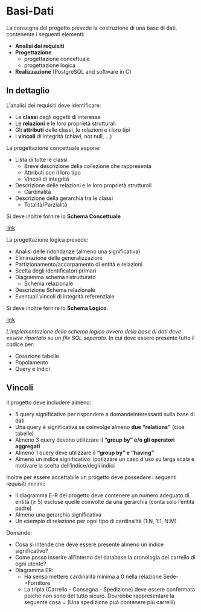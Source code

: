 # Basi-Dati

La consegna del progetto prevede la costruzione di una base di dati, contenente i seguenti elementi:

- **Analisi dei requisiti**
- **Progettazione**
  - progettazione concettuale
  - progettazione logica
- **Realizzazione** (PostgreSQL and software in C)

## In dettaglio

L'analisi dei requisiti deve identificare:

- Le **classi** degli oggetti di interesse
- Le **relazioni** e le loro proprietà strutturali
- Gli **attributi** delle classi, le relazioni e i loro tipi
- I **vincoli** di integrità (chiavi, not null, ...)

La progettazione concettuale espone:

- Lista di tutte le classi
  - Breve descrizione della collezione che rappresenta
  - Attributi con il loro tipo
  - Vincoli di integrità
- Descrizione delle relazioni e le loro proprietà strutturali
  - Cardinalità
- Descrizione della gerarchia tra le classi
  - Totalità/Parzialità

Si deve inoltre fornire lo **Schema Concettuale**

[link](https://lucid.app/documents/view/4db85d06-4eda-48de-9673-a92fde015418)

La progettazione logica prevede:

- Analisi delle ridondanze (almeno una significativa)
- Eliminazione delle generalizzazioni
- Partizionamento/accorpamento di entità e relazioni
- Scelta degli identificatori primari
- Diagramma schema ristrutturato
  - Schema relazionale
- Descrizione Schema relazionale
- Eventuali vincoli di integrità referenziale

Si deve inoltre fornire lo **Schema Logico**.

[link]()

*L'implementazione dello schema logico ovvero della base di dati deve essere riportato su un file SQL separato.*
In cui deve essere presente tutto il codice per:
- Creazione tabelle
- Popolamento
- Query e Indici

## Vincoli

Il progetto deve includere almeno:

-  5 query significative per rispondere a domandeinteressanti sulla base di dati
  - Una query è significativa se coinvolge almeno **due “relations”** (cioè tabelle)
  - Almeno 3 query devono utilizzare il **“group by” e/o gli operatori aggregati**
  - Almeno 1 query deve utilizzare il **“group by” e “having”**
- Almeno un indice significativo: ipotizzare un caso d'uso su larga scala e motivare la scelta dell’indice/degli indici

Inoltre per essere accettabile un progetto deve possedere i seguenti requisiti minimi:

- Il diagramma E-R del progetto deve contenere un numero adeguato di entità (≥ 5) escluse quelle coinvolte da una gerarchia (conta solo l’entità padre)
- Almeno una gerarchia significativa
- Un esempio di relazione per ogni tipo di cardinalità (1:N, 1:1, N:M)

Domande:
- Cosa si intende che deve essere presente almeno un indice significativo?
- Come posso inserire all'interno del database la cronologia del carrello di ogni utente?
- Diagramma ER: 
  - Ha senso mettere cardinalità minima a 0 nella relazione Sede->Fornitore
  - La tripla (Carrello - Consegna -  Spedizione) deve essere  confermata poiche non sono del tutto sicuro. Dovrebbe rappresentare la seguente cosa = (Una spedizione può contenere più carrelli)

